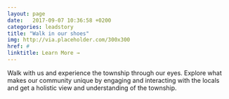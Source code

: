 ```yaml
---
layout: page
date:   2017-09-07 10:36:58 +0200
categories: leadstory
title: "Walk in our shoes"
img: http://via.placeholder.com/300x300
href: #
linktitle: Learn More →
---
```


Walk with us and experience the township through our eyes. Explore what makes our community unique by engaging and interacting with the locals and get a holistic view and understanding of the township.